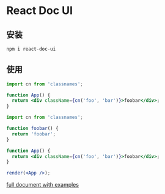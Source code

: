 # React Doc UI

## 安装

```bash
npm i react-doc-ui
```

## 使用

```jsx
import cn from 'classnames';

function App() {
  return <div className={cn('foo', 'bar')}>foobar</div>;
}
```

```jsx
import cn from 'classnames';

function foobar() {
  return 'foobar';
}

function App() {
  return <div className={cn('foo', 'bar')}>foobar</div>;
}

render(<App />);
```

[full document with examples](https://guoyunhe.github.io/react-doc-ui/)
